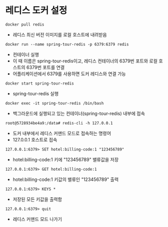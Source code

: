 # 레디스 도커 설정

```docker pull redis```
- 레디스 최신 버전 이미지를 로컬 호스트에 내려받음

```docker run --name spring-tour-redis -p 6379:6379 redis```
- 컨테이너 실행
- 이 때 이름은 spring-tour-redis이고, 레디스 컨테이너의 6379번 포트와 로컬 호스트의 6379번 포트를 연결
- 어플리케이션에서 6379를 사용하면 도커 레디스와 연결 가능

```docker start spring-tour-redis```
- spring-tour-redis 실행

```docker exec -it spring-tour-redis /bin/bash```
- 백그라운드에 실행되고 있는 컨테이너(spring-tour-redis) 내부에 접속

```root@5728934be4a9:/data# redis-cli -h 127.0.0.1```
- 도커 내부에서 레디스 커맨드 모드로 접속하는 명령어
- 127.0.0.1 호스트로 접속

```127.0.0.1:6379> SET hotel:billing-code:1 "123456789"```
- hotel:billing-code:1 키에 "123456789" 밸류값을 저장

```127.0.0.1:6379> GET hotel:billing-code:1```
- hotel:billing-code:1 키값의 밸류인 "123456789" 출력

```127.0.0.1:6379> KEYS *```
- 저장된 모든 키값을 출력함

```127.0.0.1:6379> quit```
- 레디스 커맨드 모드 나가기